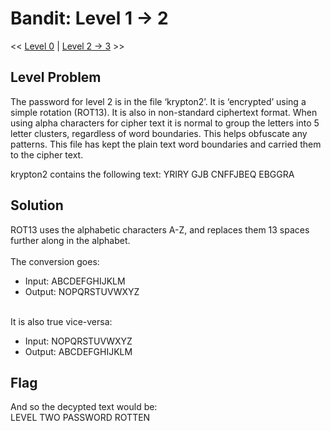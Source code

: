 # Bandit: Level 1 -> 2
<< [Level 0](https://github.com/Dennis-Dang/OverTheWire/blob/main/3_krypton/level_0.md) | [Level 2 -> 3](https://github.com/Dennis-Dang/OverTheWire/blob/main/3_krypton/level_02-03.md) >>

## Level Problem
The password for level 2 is in the file ‘krypton2’. It is ‘encrypted’ using a simple rotation (ROT13). It is also in non-standard ciphertext format. When using alpha characters for cipher text it is normal to group the letters into 5 letter clusters, regardless of word boundaries. This helps obfuscate any patterns. This file has kept the plain text word boundaries and carried them to the cipher text.

krypton2 contains the following text:
YRIRY GJB CNFFJBEQ EBGGRA

## Solution
ROT13 uses the alphabetic characters A-Z, and replaces them 13 spaces further along in the alphabet.
<br><br>The conversion goes: 
- Input:  ABCDEFGHIJKLM
- Output: NOPQRSTUVWXYZ

<br>It is also true vice-versa:
- Input:  NOPQRSTUVWXYZ
- Output: ABCDEFGHIJKLM
</p>

## Flag
And so the decypted text would be:
<br>LEVEL TWO PASSWORD ROTTEN
